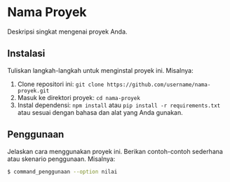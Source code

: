 # Nama Proyek

Deskripsi singkat mengenai proyek Anda.

## Instalasi

Tuliskan langkah-langkah untuk menginstal proyek ini. Misalnya:

1. Clone repositori ini: `git clone https://github.com/username/nama-proyek.git`
2. Masuk ke direktori proyek: `cd nama-proyek`
3. Instal dependensi: `npm install` atau `pip install -r requirements.txt` atau sesuai dengan bahasa dan alat yang Anda gunakan.

## Penggunaan

Jelaskan cara menggunakan proyek ini. Berikan contoh-contoh sederhana atau skenario penggunaan. Misalnya:

```bash
$ command_penggunaan --option nilai
